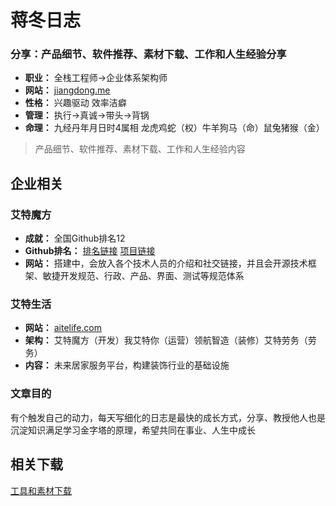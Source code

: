 # 蒋冬日志

### 分享：产品细节、软件推荐、素材下载、工作和人生经验分享

* **职业：** 全栈工程师->企业体系架构师
* **网站：** [jiangdong.me](http://jiangdong.me)
* **性格：** 兴趣驱动 效率洁癖
* **管理：** 执行->真诚->带头->背锅
* **命理：** 九经丹年月日时4属相 龙虎鸡蛇（权）牛羊狗马（命）鼠兔猪猴（金）

> 产品细节、软件推荐、素材下载、工作和人生经验内容

## 企业相关
 
### 艾特魔方
* **成就：** 全国Github排名12
* **Github排名：** [排名链接](http://git-awards.com/users/jessyancoding) [项目链接](https://github.com/JessYanCoding)
* **网站：** 搭建中，会放入各个技术人员的介绍和社交链接，并且会开源技术框架、敏捷开发规范、行政、产品、界面、测试等规范体系

### 艾特生活
* **网站：** [aitelife.com](http://aitelife.com)
* **架构：** 艾特魔方（开发）我艾特你（运营）领航智造（装修）艾特劳务（劳务）
* **内容：** 未来居家服务平台，构建装饰行业的基础设施

### 文章目的
有个触发自己的动力，每天写细化的日志是最快的成长方式，分享、教授他人也是沉淀知识满足学习金字塔的原理，希望共同在事业、人生中成长



## 相关下载
[工具和素材下载](https://pan.baidu.com/s/1tjo2dITwcuIgmi4o1H0TUg#list/path=%2F&parentPath=%2F工作%2F博客%2F经验日志\ )
